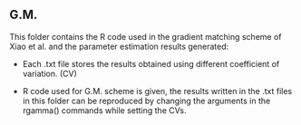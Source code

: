 ## G.M. ##

This folder contains the R code used in the gradient matching scheme of Xiao et al. and the parameter estimation results generated: 

* Each .txt file stores the results obtained using different coefficient of variation. (CV)

* R code used for G.M. scheme is given, the results written in the .txt files in this folder can be reproduced by changing the arguments in the rgamma() commands while setting the CVs. 

